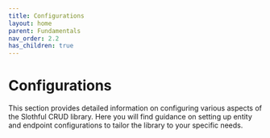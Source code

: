 ```yaml
---
title: Configurations
layout: home
parent: Fundamentals
nav_order: 2.2
has_children: true
---
```


# Configurations

This section provides detailed information on configuring various aspects of the Slothful CRUD library. Here you will find guidance on setting up entity and endpoint configurations to tailor the library to your specific needs.